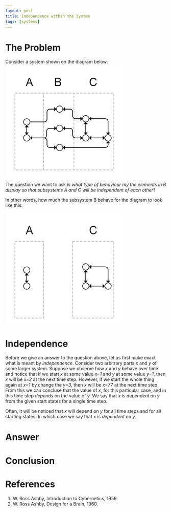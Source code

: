 ```yaml
---
layout: post
title: Independence within the System
tags: [systems]
---
```


# The Problem

Consider a system shown on the diagram below:
![Connected](/images/independence/connected.png)

The question we want to ask is *what type of behaviour my the elements in B display so that subsystems A and C will be independent of each other*?

In other words, how much the subsystem B behave for the diagram to look like this:

![Disconnected](/images/independence/disconnected.png)

# Independence

Before we give an answer to the question above, let us first make exact what is meant by *independence*. Consider two arbitrary parts *x* and *y* of some larger system. Suppose we observe how *x* and *y* behave over time and notice that if we start *x* at some value *x=1* and *y* at some value *y=1*, then *x* will be *x=2* at the next time step. However, if we start the whole thing again at *x=1* by change the *y=3*, then *x* will be *x=77* at the next time step. From this we can concluse that the value of *x*, for this particular case, and in this time step *depends* on the value of *y*. We say that *x* is *dependent* on *y* from the given start states for a single time step.

Often, it will be noticed that *x* will depend on *y* for all time steps and for all starting states. In which case we say that *x* is *dependent* on *y*.

# Answer

# Conclusion


References
==========

1. W. Ross Ashby, Introduction to Cybernetics, 1956.
2. W. Ross Ashby, Design for a Brain, 1960.




